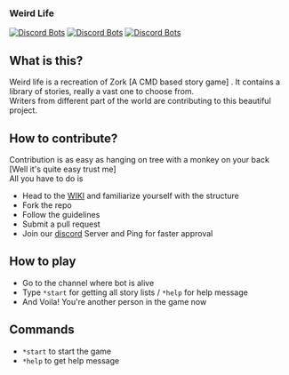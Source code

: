 ### Weird Life

[![Discord Bots](https://top.gg/api/widget/status/725722531918774284.svg)](https://top.gg/bot/725722531918774284) [![Discord Bots](https://top.gg/api/widget/servers/725722531918774284.svg)](https://top.gg/bot/725722531918774284) [![Discord Bots](https://top.gg/api/widget/upvotes/725722531918774284.svg)](https://top.gg/bot/725722531918774284)


## What is this? <br>
Weird life is a recreation of Zork [A CMD based story game] . It contains a library of stories, really a vast one to choose from. <br>
Writers from different part of the world are contributing to this beautiful project. <br>

## How to contribute?

Contribution is as easy as hanging on tree with a monkey on your back [Well it's quite easy trust me] <br>
All you have to do is
- Head to the [WIKI](https://github.com/xenon-devs/weird-rpg/wiki) and familiarize yourself with the structure
- Fork the repo
- Follow the guidelines
- Submit a pull request
- Join our [discord](https://discord.gg/4NZqsUs) Server and Ping for faster approval

## How to play <br>
- Go to the channel where bot is alive
- Type `*start` for getting all story lists / `*help` for help message
- And Voila! You're another person in the game now

## Commands
- `*start` to start the game
- `*help` to get help message
